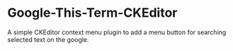 # Google-This-Term-CKEditor
A simple CKEditor context menu plugin to add a menu button for searching selected text on the google.
